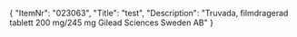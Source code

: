 {
  "ItemNr": "023063",
  "Title": "test",
  "Description": "Truvada, filmdragerad tablett 200 mg/245 mg Gilead Sciences Sweden AB"
}